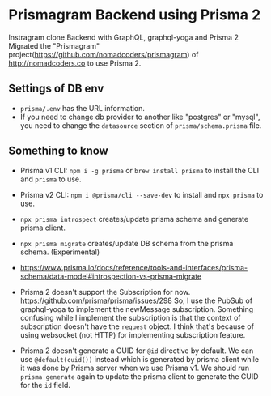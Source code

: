 # Prismagram Backend using Prisma 2

Instragram clone Backend with GraphQL, graphql-yoga and Prisma 2
Migrated the "Prismagram" project(https://github.com/nomadcoders/prismagram) of http://nomadcoders.co to use Prisma 2.


## Settings of DB env

* `prisma/.env` has the URL information.
* If you need to change db provider to another like "postgres" or "mysql",
you need to change the `datasource` section of `prisma/schema.prisma` file.

## Something to know

* Prisma v1 CLI: `npm i -g prisma` or `brew install prisma` to install the CLI and `prisma` to use.
* Prisma v2 CLI: `npm i @prisma/cli --save-dev` to install and `npx prisma` to use.

* `npx prisma introspect` creates/update prisma schema and generate prisma client.
* `npx prisma migrate` creates/update DB schema from the prisma schema. (Experimental)
* https://www.prisma.io/docs/reference/tools-and-interfaces/prisma-schema/data-model#introspection-vs-prisma-migrate


* Prisma 2 doesn't support the Subscription for now. https://github.com/prisma/prisma/issues/298
  So, I use the PubSub of graphql-yoga to implement the newMessage subscription.
  Something confusing while I implement the subscription is that the context of subscription doesn't have the `request` object.
  I think that's because of using websocket (not HTTP) for implementing subscription feature.

* Prisma 2 doesn't generate a CUID for `@id` directive by default.
  We can use `@default(cuid())` instead which is generated by prisma client while it was done by Prisma server when we use Prisma v1.
  We should run `prisma generate` again to update the prisma client to generate the CUID for the `id` field.
